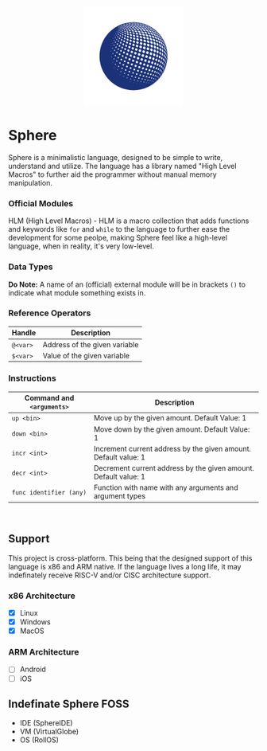 <p align="center">
    <img src="Sphere.png" width="200"/>
    <h1 text-align="center">Sphere</h1>
</p>
Sphere is a minimalistic language, designed to be simple to write, understand and utilize.
The language has a library named "High Level Macros" to further aid the programmer without manual memory manipulation.

### Official Modules
HLM (High Level Macros) - HLM is a macro collection that adds functions and keywords like `for` and `while` to the language to further ease the development for some peolpe, making Sphere feel like a high-level language, when in reality, it's very low-level. 


### Data Types
__Do Note:__ A name of an (official) external module will be in brackets `()` to indicate what module something exists in.


### Reference Operators
| Handle    | Description                   |
|-----------|-------------------------------|
| `@<var>`  | Address of the given variable |
| `$<var>`  | Value of the given variable   |

### Instructions

| Command and `<arguments>` | Description                                                             |
|---------------------------|-------------------------------------------------------------------------|
| `up <bin>`                | Move up by the given amount. Default Value: 1                           |
| `down <bin>`              | Move down by the given amount. Default Value: 1                         |
| `incr <int>`              | Increment current address by the given amount. Default value: 1         |
| `decr <int>`              | Decrement current address by the given amount. Default value: 1         |
| `func identifier (any)`   | Function with name with any arguments and argument types                |

<br>

## Support
This project is cross-platform. This being that the designed support of this language is x86 and ARM native. If the language lives a long life, it may indefinately receive RISC-V and/or CISC architecture support.  

### x86 Architecture
- [x] Linux
- [x] Windows
- [x] MacOS

### ARM Architecture
 - [ ] Android
 - [ ] iOS

## Indefinate Sphere FOSS 
 - IDE (SphereIDE)
 - VM (VirtualGlobe)
 - OS (RollOS)
